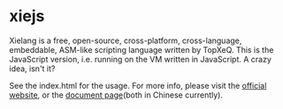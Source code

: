 # xiejs

Xielang is a free, open-source, cross-platform, cross-language, embeddable, ASM-like scripting language written by TopXeQ. This is the JavaScript version, i.e. running on the VM written in JavaScript. A crazy idea, isn't it?

See the index.html for the usage. For more info, please visit the [official website](http://xie.topget.org), or the [document page](http://xie.topget.org/xiejs.html)(both in Chinese currently).